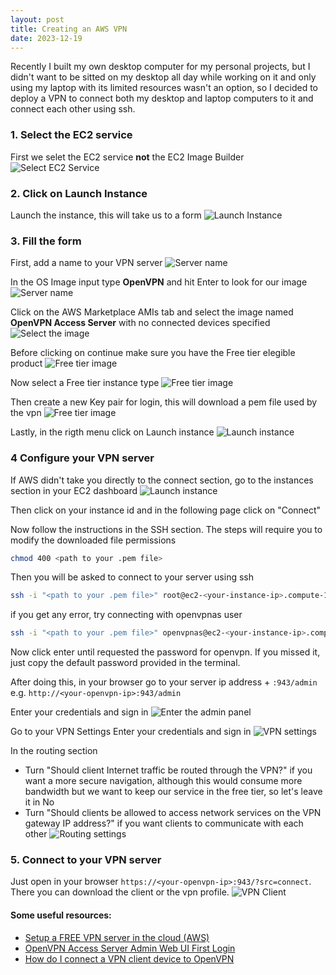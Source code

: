 ```yaml
---
layout: post
title: Creating an AWS VPN
date: 2023-12-19
---
```


Recently I built my own desktop computer for my personal projects, but I didn't want to be sitted on my desktop all day while working on it and only using my laptop with its limited resources wasn't an option, so I decided to deploy a VPN to connect both my desktop and laptop computers to it and connect each other using ssh.

### 1. Select the EC2 service
First we selet the EC2 service **not** the EC2 Image Builder
![Select EC2 Service](/assets/2023-12-19/1.png "Select EC2 Service")

### 2. Click on Launch Instance
Launch the instance, this will take us to a form
![Launch Instance](/assets/2023-12-19/2.png "Click on Launch Instance")

### 3. Fill the form
First, add a name to your VPN server
![Server name](/assets/2023-12-19/3.png "Add Server Name")

In the OS Image input type **OpenVPN** and hit Enter to look for our image
![Server name](/assets/2023-12-19/4.png "Add Server Name")

Click on the AWS Marketplace AMIs tab and select the image named **OpenVPN Access Server** with no connected devices specified
![Select the image](/assets/2023-12-19/5.png "Select the Image")

Before clicking on continue make sure you have the Free tier elegible product
![Free tier image](/assets/2023-12-19/6.png "Continue with the Free tier Image")

Now select a Free tier instance type
![Free tier image](/assets/2023-12-19/7.png "Continue with the Free tier Image")

Then create a new Key pair for login, this will download a pem file used by the vpn
![Free tier image](/assets/2023-12-19/8.png "Continue with the Free tier Image")

Lastly, in the rigth menu click on Launch instance
![Launch instance](/assets/2023-12-19/9.png "Launch Instance")


### 4 Configure your VPN server
If AWS didn't take you directly to the connect section, go to the instances section in your EC2 dashboard
![Launch instance](/assets/2023-12-19/10.png "Launch Instance")

Then click on your instance id and in the following page click on "Connect"

Now follow the instructions in the SSH section. The steps will require you to modify the downloaded file permissions
```sh
chmod 400 <path to your .pem file>
```

Then you will be asked to connect to your server using ssh
```sh
ssh -i "<path to your .pem file>" root@ec2-<your-instance-ip>.compute-1.amazonaws.com
```
if you get any error, try connecting with openvpnas user
```sh
ssh -i "<path to your .pem file>" openvpnas@ec2-<your-instance-ip>.compute-1.amazonaws.com
```

Now click enter until requested the password for openvpn. If you missed it, just copy the default password provided in the terminal.

After doing this, in your browser go to your server ip address + `:943/admin` e.g. `http://<your-openvpn-ip>:943/admin`

Enter your credentials and sign in
![Enter the admin panel](/assets/2023-12-19/11.png "Enter the admin panel")

Go to your VPN Settings
Enter your credentials and sign in
![VPN settings](/assets/2023-12-19/12.png "VPN settings")

In the routing section
- Turn "Should client Internet traffic be routed through the VPN?" if you want a more secure navigation, although this would consume more bandwidth but we want to keep our service in the free tier, so let's leave it in No
- Turn "Should clients be allowed to access network services on the VPN gateway IP address?" if you want clients to communicate with each other
![Routing settings](/assets/2023-12-19/13.png "Routing settings")

### 5. Connect to your VPN server
Just open in your browser `https://<your-openvpn-ip>:943/?src=connect`.
There you can download the client or the vpn profile.
![VPN Client](/assets/2023-12-19/14.png "VPN Client")


#### Some useful resources:
- [Setup a FREE VPN server in the cloud (AWS)](https://www.youtube.com/watch?v=m-i2JBtG4FE)
- [OpenVPN Access Server Admin Web UI First Login](https://openvpn.net/access-server-manual/access-server-web-admin-ui-first-login/)
- [How do I connect a VPN client device to OpenVPN](https://openvpn.net/vpn-server-resources/connecting/)
